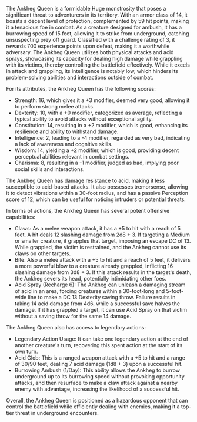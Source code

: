 The Ankheg Queen is a formidable Huge monstrosity that poses a significant threat to adventurers in its territory. With an armor class of 14, it boasts a decent level of protection, complemented by 59 hit points, making it a tenacious foe in combat. As a creature designed for ambush, it has a burrowing speed of 15 feet, allowing it to strike from underground, catching unsuspecting prey off guard. Classified with a challenge rating of 3, it rewards 700 experience points upon defeat, making it a worthwhile adversary. The Ankheg Queen utilizes both physical attacks and acid sprays, showcasing its capacity for dealing high damage while grappling with its victims, thereby controlling the battlefield effectively. While it excels in attack and grappling, its intelligence is notably low, which hinders its problem-solving abilities and interactions outside of combat.

For its attributes, the Ankheg Queen has the following scores: 

- Strength: 16, which gives it a +3 modifier, deemed very good, allowing it to perform strong melee attacks.
- Dexterity: 10, with a +0 modifier, categorized as average, reflecting a typical ability to avoid attacks without exceptional agility.
- Constitution: 14, resulting in a +2 modifier, which is good, enhancing its resilience and ability to withstand damage.
- Intelligence: 2, leading to a -4 modifier, regarded as very bad, indicating a lack of awareness and cognitive skills.
- Wisdom: 14, yielding a +2 modifier, which is good, providing decent perceptual abilities relevant in combat settings.
- Charisma: 8, resulting in a -1 modifier, judged as bad, implying poor social skills and interactions.

The Ankheg Queen has damage resistance to acid, making it less susceptible to acid-based attacks. It also possesses tremorsense, allowing it to detect vibrations within a 30-foot radius, and has a passive Perception score of 12, which can be useful for noticing intruders or potential threats.

In terms of actions, the Ankheg Queen has several potent offensive capabilities:

- Claws: As a melee weapon attack, it has a +5 to hit with a reach of 5 feet. A hit deals 12 slashing damage from 2d8 + 3. If targeting a Medium or smaller creature, it grapples that target, imposing an escape DC of 13. While grappled, the victim is restrained, and the Ankheg cannot use its claws on other targets.
- Bite: Also a melee attack with a +5 to hit and a reach of 5 feet, it delivers a more powerful blow to a creature already grappled, inflicting 16 slashing damage from 3d8 + 3. If this attack results in the target's death, the Ankheg severs its head, potentially intimidating other foes.
- Acid Spray (Recharge 6): The Ankheg can unleash a damaging stream of acid in an area, forcing creatures within a 30-foot-long and 5-foot-wide line to make a DC 13 Dexterity saving throw. Failure results in taking 14 acid damage from 4d6, while a successful save halves the damage. If it has grappled a target, it can use Acid Spray on that victim without a saving throw for the same 14 damage.

The Ankheg Queen also has access to legendary actions:

- Legendary Action Usage: It can take one legendary action at the end of another creature's turn, recovering this spent action at the start of its own turn.
- Acid Glob: This is a ranged weapon attack with a +5 to hit and a range of 30/90 feet, dealing 7 acid damage (1d8 + 3) upon a successful hit.
- Burrowing Ambush (1/Day): This ability allows the Ankheg to burrow underground up to its burrowing speed without provoking opportunity attacks, and then resurface to make a claw attack against a nearby enemy with advantage, increasing the likelihood of a successful hit.

Overall, the Ankheg Queen is positioned as a hazardous opponent that can control the battlefield while efficiently dealing with enemies, making it a top-tier threat in underground encounters.